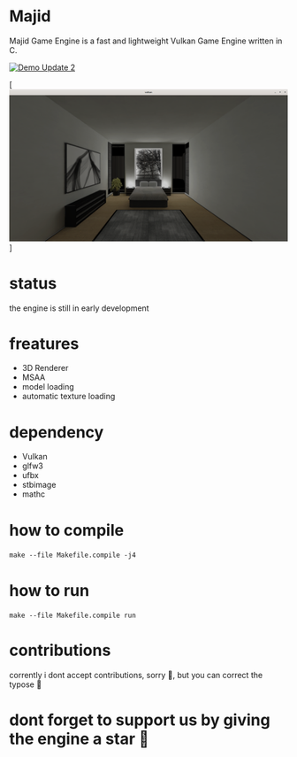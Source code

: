# Majid
Majid Game Engine is a fast and lightweight Vulkan Game Engine written in C.

[![Demo Update 2](https://img.youtube.com/vi/YgQXpDqTKHc/maxresdefault.jpg)](https://www.youtube.com/watch?v=YgQXpDqTKHc) 

[![texture per mesh sample](https://github.com/MajidAbdelilah/Majid/blob/master/img/Screenshot%20from%202023-05-08%2023-08-35.png)]

# status
the engine is still in early development

# freatures

  * 3D Renderer
  * MSAA
  * model loading
  * automatic texture loading
# dependency
  * Vulkan
  * glfw3
  * ufbx
  * stbimage
  * mathc
  
# how to compile
  ``` make --file Makefile.compile -j4 ```
  
# how to run
  ``` make --file Makefile.compile run ```
  
# contributions
  corrently i dont accept contributions, sorry 🥲️, but you can correct the typose 🤫️

# dont forget to support us by giving the engine a star 🤗️
